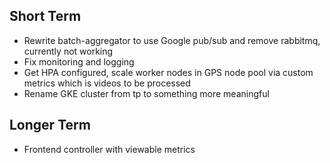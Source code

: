 ## Short Term
- Rewrite batch-aggregator to use Google pub/sub and remove rabbitmq, currently not working
- Fix monitoring and logging
- Get HPA configured, scale worker nodes in GPS node pool via custom metrics which is videos to be processed
- Rename GKE cluster from tp to something more meaningful

## Longer Term
- Frontend controller with viewable metrics
